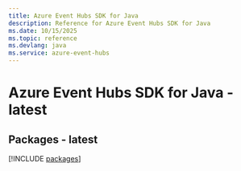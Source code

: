 ```yaml
---
title: Azure Event Hubs SDK for Java
description: Reference for Azure Event Hubs SDK for Java
ms.date: 10/15/2025
ms.topic: reference
ms.devlang: java
ms.service: azure-event-hubs
---
```

# Azure Event Hubs SDK for Java - latest
## Packages - latest
[!INCLUDE [packages](event-hubs-index.md)]